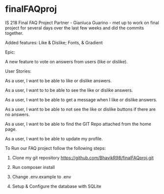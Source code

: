 # finalFAQproj
IS 218 Final FAQ Project
Partner - Gianluca Guarino - met up to work on final project for several days over the last few weeks and did the commits together.

Added features: Like & Dislike; Fonts, & Gradient

Epic:

A new feature to vote on answers from users (like or dislike).

User Stories:

As a user, I want to be able to like or dislike answers.

As a user, I want to to be able to see the like or dislike answers.

As a user, I want to be able to get a message when I like or dislike answers.

As a user, I want to be able to not see the like or dislike buttons if there are no answers.

As a user, I want to be able to find the GIT Repo attached from the home page.

As a user, I want to be able to update my profile.

To Run our FAQ project follow the following steps:

1) Clone my git repository 
https://github.com/BhavikR98/finalFAQproj.git

2) Run composer install

3) Change .env.example to .env

4) Setup & Configure the database with SQLite
